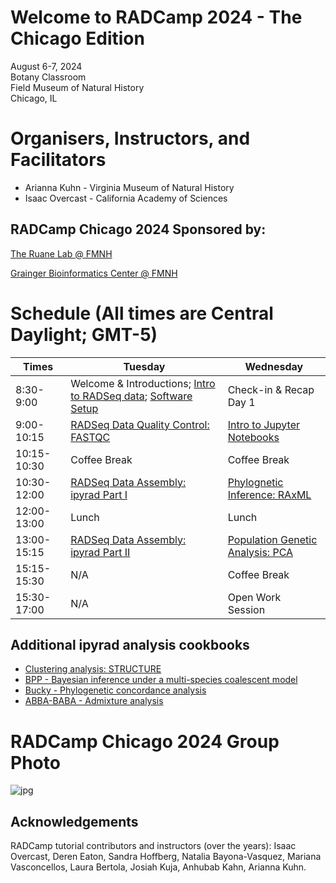 # Welcome to RADCamp 2024 - The Chicago Edition

August 6-7, 2024  
Botany Classroom  
Field Museum of Natural History  
Chicago, IL  

# Organisers, Instructors, and Facilitators

  - Arianna Kuhn - Virginia Museum of Natural History
  - Isaac Overcast - California Academy of Sciences

## RADCamp Chicago 2024 Sponsored by:

[The Ruane Lab @ FMNH](https://sararuane.com/)

[Grainger Bioinformatics Center @ FMNH](https://www.fieldmuseum.org/department/grainger-bioinformatics-center)

# Schedule (All times are Central Daylight; GMT-5)

Times        | Tuesday | Wednesday |
-----        | ------- | --------- |
8:30-9:00    | Welcome & Introductions; [Intro to RADSeq data](./radseq-intro); [Software Setup](setup_and_fastqc.md) | Check-in & Recap Day 1 |
9:00-10:15   | [RADSeq Data Quality Control: FASTQC](setup_and_fastqc.md) | [Intro to Jupyter Notebooks](Jupyter_Notebook_Setup.md) |
10:15-10:30  | Coffee Break | Coffee Break |
10:30-12:00  | [RADSeq Data Assembly: ipyrad Part I](ipyrad_CLI_partI.md) | [Phylognetic Inference: RAxML](RAxML_API.md) |
12:00-13:00  | Lunch   | Lunch |
13:00-15:15  | [RADSeq Data Assembly: ipyrad Part II](ipyrad_CLI_partII.md) | [Population Genetic Analysis: PCA](PCA_API.md) |
15:15-15:30  | N/A | Coffee Break |
15:30-17:00  |  N/A | Open Work Session | 

## Additional ipyrad analysis cookbooks

* [Clustering analysis: STRUCTURE](05_STRUCTURE_API.md)
* [BPP - Bayesian inference under a multi-species coalescent model](https://nbviewer.jupyter.org/github/dereneaton/ipyrad/blob/master/tests/cookbook-bpp-species-delimitation.ipynb)
* [Bucky - Phylogenetic concordance analysis](https://nbviewer.jupyter.org/github/dereneaton/ipyrad/blob/master/tests/cookbook-bucky.ipynb)
* [ABBA-BABA - Admixture analysis](https://nbviewer.jupyter.org/github/dereneaton/ipyrad/blob/master/tests/cookbook-abba-baba.ipynb)

# RADCamp Chicago 2024 Group Photo

![jpg](images/RADCamp-Chicago2024-GroupPhoto.jpg)

## Acknowledgements
RADCamp tutorial contributors and instructors (over the years): Isaac Overcast, Deren Eaton,
Sandra Hoffberg, Natalia Bayona-Vasquez, Mariana Vasconcellos, Laura Bertola, Josiah Kuja, Anhubab Kahn,
Arianna Kuhn.
